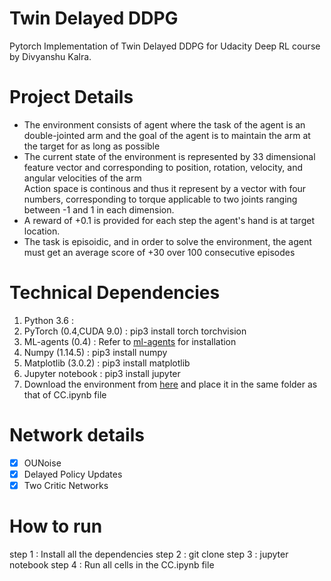 # Twin Delayed DDPG
Pytorch Implementation of Twin Delayed DDPG for Udacity Deep RL course by Divyanshu Kalra.

# Project Details

<ul>
  <li> The environment consists of agent where the task of the agent is an double-jointed arm and the goal of the agent is to maintain the arm at the target for as long as possible</li>
  <li> The current state of the environment is represented by 33 dimensional feature vector and corresponding to position, rotation, velocity, and angular velocities of the arm</li
  <li> Action space is continous and thus it represent by a vector with four numbers, corresponding to torque applicable to two joints ranging between -1 and 1 in each dimension.</li>
  <li> A reward of +0.1 is provided for each step the agent's hand is at target location.</li>
  <li> The task is episoidic, and in order to solve the environment, the agent must get an average score of +30 over 100 consecutive episodes</li>
</ul>

# Technical Dependencies

<ol>
  <li> Python 3.6 :
  <li> PyTorch (0.4,CUDA 9.0) : pip3 install torch torchvision</li>
  <li> ML-agents (0.4) : Refer to <a href = "https://github.com/Unity-Technologies/ml-agents/">ml-agents</a> for installation</li>
  <li> Numpy (1.14.5) : pip3 install numpy</li>
  <li> Matplotlib (3.0.2) : pip3 install matplotlib</li>
  <li> Jupyter notebook : pip3 install jupyter </li>
  <li> Download the environment from <a href="https://s3-us-west-1.amazonaws.com/udacity-drlnd/P2/Reacher/one_agent/Reacher_Linux.zip">here</a> and place it in the same folder as that of CC.ipynb file  </li>
</ol>

# Network details

- [x] OUNoise
- [x] Delayed Policy Updates
- [x] Two Critic Networks

# How to run
step 1 : Install all the dependencies 
step 2 : git clone
step 3 : jupyter notebook 
step 4 : Run all cells in the CC.ipynb file

